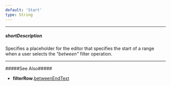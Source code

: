 ```yaml
---
default: 'Start'
type: String
---
```

---
##### shortDescription
Specifies a placeholder for the editor that specifies the start of a range when a user selects the *"between"* filter operation.

---
#####See Also#####
- **filterRow**.[betweenEndText](/api-reference/10%20UI%20Widgets/GridBase/1%20Configuration/filterRow/betweenEndText.md '{basewidgetpath}/Configuration/filterRow/#betweenEndText')